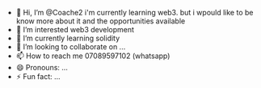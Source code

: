 - 👋 Hi, I’m @Coache2 i'm currently learning web3. but i wpould like to be know more about it and the opportunities available
- 👀 I’m interested web3 development
- 🌱 I’m currently learning solidity
- 💞️ I’m looking to collaborate on ...
- 📫 How to reach me 07089597102 (whatsapp) 
- 😄 Pronouns: ...
- ⚡ Fun fact: ...

<!---
Coache2/Coache2 is a ✨ special ✨ repository because its `README.md` (this file) appears on your GitHub profile.
You can click the Preview link to take a look at your changes.
--->
